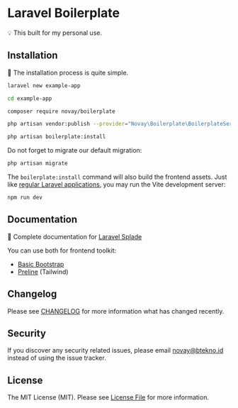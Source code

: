 # Laravel Boilerplate

💡 This built for my personal use.

## Installation

📖 The installation process is quite simple.

```bash
laravel new example-app

cd example-app

composer require novay/boilerplate

php artisan vendor:publish --provider="Novay\Boilerplate\BoilerplateServiceProvider" --tag="config"

php artisan boilerplate:install


```

Do not forget to migrate our default migration:

```bash
php artisan migrate
````

The `boilerplate:install` command will also build the frontend assets. Just like [regular Laravel applications](https://laravel.com/docs/10.x/vite#running-vite), you may run the Vite development server:

```bash
npm run dev
````

## Documentation

📖 Complete documentation for [Laravel Splade](https://splade.dev/docs/introducing-splade)

You can use both for frontend toolkit:
- [Basic Bootstrap](https://getbootstrap.com/docs/5.3/getting-started/introduction/)
- [Preline](https://preline.co/docs/index.html) (Tailwind)

## Changelog

Please see [CHANGELOG](CHANGELOG.md) for more information what has changed recently.

## Security

If you discover any security related issues, please email novay@btekno.id instead of using the issue tracker.

## License

The MIT License (MIT). Please see [License File](LICENSE.md) for more information.
